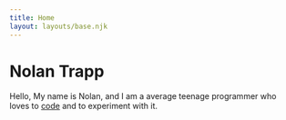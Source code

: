 ```yaml
---
title: Home
layout: layouts/base.njk
---
```


# Nolan Trapp

Hello, My name is Nolan, and I am a average teenage programmer who loves to [code](/code) and to experiment with it.


